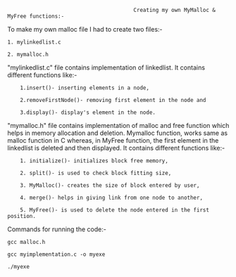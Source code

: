                                             Creating my own MyMalloc & MyFree functions:-

To make my own malloc file I had to create two files:-

	1. mylinkedlist.c
	
	2. mymalloc.h

"mylinkedlist.c" file contains implementation of linkedlist.
	It contains different functions like:-
	
		1.insert()- inserting elements in a node,
		
		2.removeFirstNode()- removing first element in the node and 
		
		3.display()- display's element in the node.
	
"mymalloc.h" file contains implementation of malloc and free function which helps in memory allocation and deletion. 
 	Mymalloc function, works same as malloc function in C whereas, in MyFree function, the first element in the linkedlist is deleted and then displayed.
	It contains different functions like:-
		
		1. initialize()- initializes block free memory,
		
		2. split()- is used to check block fitting size, 
		
		3. MyMalloc()- creates the size of block entered by user, 
		
		4. merge()- helps in giving link from one node to another, 
		
		5. MyFree()- is used to delete the node entered in the first position.
	
Commands for running the code:-
	
	gcc malloc.h
	
	gcc myimplementation.c -o myexe
	
	./myexe
	
